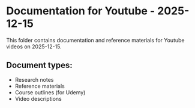 # Documentation for Youtube - 2025-12-15

This folder contains documentation and reference materials for Youtube videos on 2025-12-15.

## Document types:
- Research notes
- Reference materials
- Course outlines (for Udemy)
- Video descriptions
